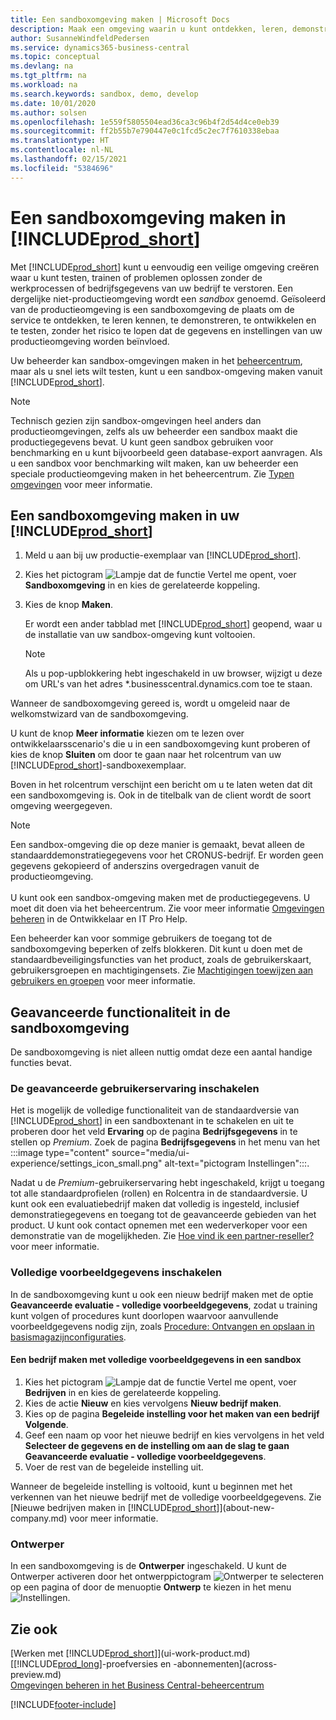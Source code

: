 ```yaml
---
title: Een sandboxomgeving maken | Microsoft Docs
description: Maak een omgeving waarin u kunt ontdekken, leren, demonstreren, ontwikkelen en testen.
author: SusanneWindfeldPedersen
ms.service: dynamics365-business-central
ms.topic: conceptual
ms.devlang: na
ms.tgt_pltfrm: na
ms.workload: na
ms.search.keywords: sandbox, demo, develop
ms.date: 10/01/2020
ms.author: solsen
ms.openlocfilehash: 1e559f5805504ead36ca3c96b4f2d54d4ce0eb39
ms.sourcegitcommit: ff2b55b7e790447e0c1fcd5c2ec7f7610338ebaa
ms.translationtype: HT
ms.contentlocale: nl-NL
ms.lasthandoff: 02/15/2021
ms.locfileid: "5384696"
---
```

# <a name="creating-a-sandbox-environment-in-prod_short"></a>Een sandboxomgeving maken in [!INCLUDE[prod_short](includes/prod_short.md)]

Met [!INCLUDE[prod_short](includes/prod_short.md)] kunt u eenvoudig een veilige omgeving creëren waar u kunt testen, trainen of problemen oplossen zonder de werkprocessen of bedrijfsgegevens van uw bedrijf te verstoren. Een dergelijke niet-productieomgeving wordt een *sandbox* genoemd. Geïsoleerd van de productieomgeving is een sandboxomgeving de plaats om de service te ontdekken, te leren kennen, te demonstreren, te ontwikkelen en te testen, zonder het risico te lopen dat de gegevens en instellingen van uw productieomgeving worden beïnvloed.  

Uw beheerder kan sandbox-omgevingen maken in het [beheercentrum](/dynamics365/business-central/dev-itpro/administration/tenant-admin-center-environments?toc=/dynamics365/business-central/toc.json), maar als u snel iets wilt testen, kunt u een sandbox-omgeving maken vanuit [!INCLUDE[prod_short](includes/prod_short.md)].  

> [!NOTE]
> Technisch gezien zijn sandbox-omgevingen heel anders dan productieomgevingen, zelfs als uw beheerder een sandbox maakt die productiegegevens bevat. U kunt geen sandbox gebruiken voor benchmarking en u kunt bijvoorbeeld geen database-export aanvragen. Als u een sandbox voor benchmarking wilt maken, kan uw beheerder een speciale productieomgeving maken in het beheercentrum. Zie [Typen omgevingen](/dynamics365/business-central/dev-itpro/administration/tenant-admin-center-environments#types-of-environments) voor meer informatie.

## <a name="to-create-a-sandbox-environment-in-your-prod_short"></a>Een sandboxomgeving maken in uw [!INCLUDE[prod_short](includes/prod_short.md)]

1. Meld u aan bij uw productie-exemplaar van [!INCLUDE[prod_short](includes/prod_short.md)].

2. Kies het pictogram ![Lampje dat de functie Vertel me opent](media/ui-search/search_small.png "Vertel me wat u wilt doen"), voer **Sandboxomgeving** in en kies de gerelateerde koppeling.
    <!-- ![Sandbox Environment Setup](./media/across-sandbox/sandbox-environment-setup.png) -->
3. Kies de knop **Maken**.  

    Er wordt een ander tabblad met [!INCLUDE[prod_short](includes/prod_short.md)] geopend, waar u de installatie van uw sandbox-omgeving kunt voltooien.

    > [!NOTE]  
    >  Als u pop-upblokkering hebt ingeschakeld in uw browser, wijzigt u deze om URL's van het adres *.businesscentral.dynamics.com toe te staan.

Wanneer de sandboxomgeving gereed is, wordt u omgeleid naar de welkomstwizard van de sandboxomgeving.
<!-- ![Sandbox Welcome Wizard](./media/across-sandbox/sandbox-wizard.png) -->

U kunt de knop **Meer informatie** kiezen om te lezen over ontwikkelaarsscenario's die u in een sandboxomgeving kunt proberen of kies de knop **Sluiten** om door te gaan naar het rolcentrum van uw [!INCLUDE[prod_short](includes/prod_short.md)]-sandboxexemplaar.

Boven in het rolcentrum verschijnt een bericht om u te laten weten dat dit een sandboxomgeving is. Ook in de titelbalk van de client wordt de soort omgeving weergegeven.
    <!-- ![Sandbox RoleCenter Notification](./media/across-sandbox/sandbox-rolecenter-notification.png) -->

> [!NOTE]
> Een sandbox-omgeving die op deze manier is gemaakt, bevat alleen de standaarddemonstratiegegevens voor het CRONUS-bedrijf. Er worden geen gegevens gekopieerd of anderszins overgedragen vanuit de productieomgeving.<br /><br />
> U kunt ook een sandbox-omgeving maken met de productiegegevens. U moet dit doen via het beheercentrum. Zie voor meer informatie [Omgevingen beheren](/dynamics365/business-central/dev-itpro/administration/tenant-admin-center-environments) in de Ontwikkelaar en IT Pro Help.  

<!--To switch between your production and sandbox environments, you can use the Business Central app launcher.
    ![Sandbox Dynamics365 Menu](./media/across-sandbox/sandbox-dynamics365-menu.png) -->

Een beheerder kan voor sommige gebruikers de toegang tot de sandboxomgeving beperken of zelfs blokkeren. Dit kunt u doen met de standaardbeveiligingsfuncties van het product, zoals de gebruikerskaart, gebruikersgroepen en machtigingensets. Zie [Machtigingen toewijzen aan gebruikers en groepen](ui-define-granular-permissions.md) voor meer informatie.  

<!-- ![Sandbox Permission Sets](./media/across-sandbox/sandbox-permission-sets.png) -->

## <a name="advanced-functionality-in-the-sandbox-environment"></a>Geavanceerde functionaliteit in de sandboxomgeving

De sandboxomgeving is niet alleen nuttig omdat deze een aantal handige functies bevat.

### <a name="to-enable-the-advanced-user-experience"></a>De geavanceerde gebruikerservaring inschakelen

Het is mogelijk de volledige functionaliteit van de standaardversie van [!INCLUDE[prod_short](includes/prod_short.md)] in een sandboxtenant in te schakelen en uit te proberen door het veld **Ervaring** op de pagina **Bedrijfsgegevens** in te stellen op *Premium*. Zoek de pagina **Bedrijfsgegevens** in het menu van het :::image type="content" source="media/ui-experience/settings_icon_small.png" alt-text="pictogram Instellingen":::.  

Nadat u de *Premium*-gebruikerservaring hebt ingeschakeld, krijgt u toegang tot alle standaardprofielen (rollen) en Rolcentra in de standaardversie. U kunt ook een evaluatiebedrijf maken dat volledig is ingesteld, inclusief demonstratiegegevens en toegang tot de geavanceerde gebieden van het product. U kunt ook contact opnemen met een wederverkoper voor een demonstratie van de mogelijkheden. Zie [Hoe vind ik een partner-reseller?](across-faq.md#findpartner) voor meer informatie.  

### <a name="to-enable-complete-sample-data"></a>Volledige voorbeeldgegevens inschakelen

In de sandboxomgeving kunt u ook een nieuw bedrijf maken met de optie **Geavanceerde evaluatie - volledige voorbeeldgegevens**, zodat u training kunt volgen of procedures kunt doorlopen waarvoor aanvullende voorbeeldgegevens nodig zijn, zoals [Procedure: Ontvangen en opslaan in basismagazijnconfiguraties](walkthrough-receiving-and-putting-away-in-basic-warehousing.md).  

#### <a name="to-create-a-company-with-complete-sample-data-in-a-sandbox"></a>Een bedrijf maken met volledige voorbeeldgegevens in een sandbox

1. Kies het pictogram ![Lampje dat de functie Vertel me opent](media/ui-search/search_small.png "Vertel me wat u wilt doen"), voer **Bedrijven** in en kies de gerelateerde koppeling.  
2. Kies de actie **Nieuw** en kies vervolgens **Nieuw bedrijf maken**.  
3. Kies op de pagina **Begeleide instelling voor het maken van een bedrijf** **Volgende**.  
4. Geef een naam op voor het nieuwe bedrijf en kies vervolgens in het veld **Selecteer de gegevens en de instelling om aan de slag te gaan** **Geavanceerde evaluatie - volledige voorbeeldgegevens**.  
5. Voer de rest van de begeleide instelling uit.  

Wanneer de begeleide instelling is voltooid, kunt u beginnen met het verkennen van het nieuwe bedrijf met de volledige voorbeeldgegevens. Zie [Nieuwe bedrijven maken in [!INCLUDE[prod_short](includes/prod_short.md)]](about-new-company.md) voor meer informatie.  

### <a name="designer"></a>Ontwerper

In een sandboxomgeving is de **Ontwerper** ingeschakeld. U kunt de Ontwerper activeren door het ontwerppictogram ![Ontwerper](./media/across-sandbox/sandbox-inclient-design-icon.png) te selecteren op een pagina of door de menuoptie **Ontwerp** te kiezen in het menu ![Instellingen](media/ui-experience/settings_icon_small.png).

<!-- ![In-client Designer](./media/across-sandbox/sandbox-inclient-designer.png) -->

## <a name="see-also"></a>Zie ook

[Werken met [!INCLUDE[prod_short](includes/prod_short.md)]](ui-work-product.md)  
[[!INCLUDE[prod_long](includes/prod_long.md)]-proefversies en -abonnementen](across-preview.md)  
[Omgevingen beheren in het Business Central-beheercentrum](/dynamics365/business-central/dev-itpro/administration/tenant-admin-center-environments)  


[!INCLUDE[footer-include](includes/footer-banner.md)]